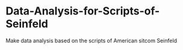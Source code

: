 # Data-Analysis-for-Scripts-of-Seinfeld
Make data analysis based on the scripts of American sitcom Seinfeld
